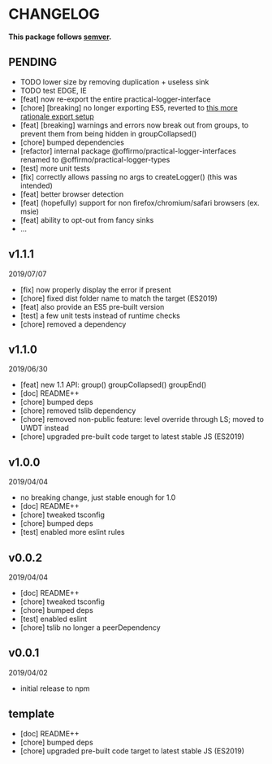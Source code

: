 # CHANGELOG
**This package follows [semver](https://semver.org/).**

## PENDING
* TODO lower size by removing duplication + useless sink
* TODO test EDGE, IE
* [feat] now re-export the entire practical-logger-interface
* [chore] [breaking] no longer exporting ES5, reverted to [this more rationale export setup](../../CONTRIBUTING/module-exports.md)
* [feat] [breaking] warnings and errors now break out from groups, to prevent them from being hidden in groupCollapsed()
* [chore] bumped dependencies
* [refactor] internal package @offirmo/practical-logger-interfaces renamed to @offirmo/practical-logger-types
* [test] more unit tests
* [fix] correctly allows passing no args to createLogger() (this was intended)
* [feat] better browser detection
* [feat] (hopefully) support for non firefox/chromium/safari browsers (ex. msie)
* [feat] ability to opt-out from fancy sinks
* ...

## v1.1.1
2019/07/07
* [fix] now properly display the error if present
* [chore] fixed dist folder name to match the target (ES2019)
* [feat] also provide an ES5 pre-built version
* [test] a few unit tests instead of runtime checks
* [chore] removed a dependency

## v1.1.0
2019/06/30
* [feat] new 1.1 API: group() groupCollapsed() groupEnd()
* [doc] README++
* [chore] bumped deps
* [chore] removed tslib dependency
* [chore] removed non-public feature: level override through LS; moved to UWDT instead
* [chore] upgraded pre-built code target to latest stable JS (ES2019)

## v1.0.0
2019/04/04
* no breaking change, just stable enough for 1.0
* [doc] README++
* [chore] tweaked tsconfig
* [chore] bumped deps
* [test] enabled more eslint rules

## v0.0.2
2019/04/04
* [doc] README++
* [chore] tweaked tsconfig
* [chore] bumped deps
* [test] enabled eslint
* [chore] tslib no longer a peerDependency

## v0.0.1
2019/04/02
* initial release to npm

## template
* [doc] README++
* [chore] bumped deps
* [chore] upgraded pre-built code target to latest stable JS (ES2019)
